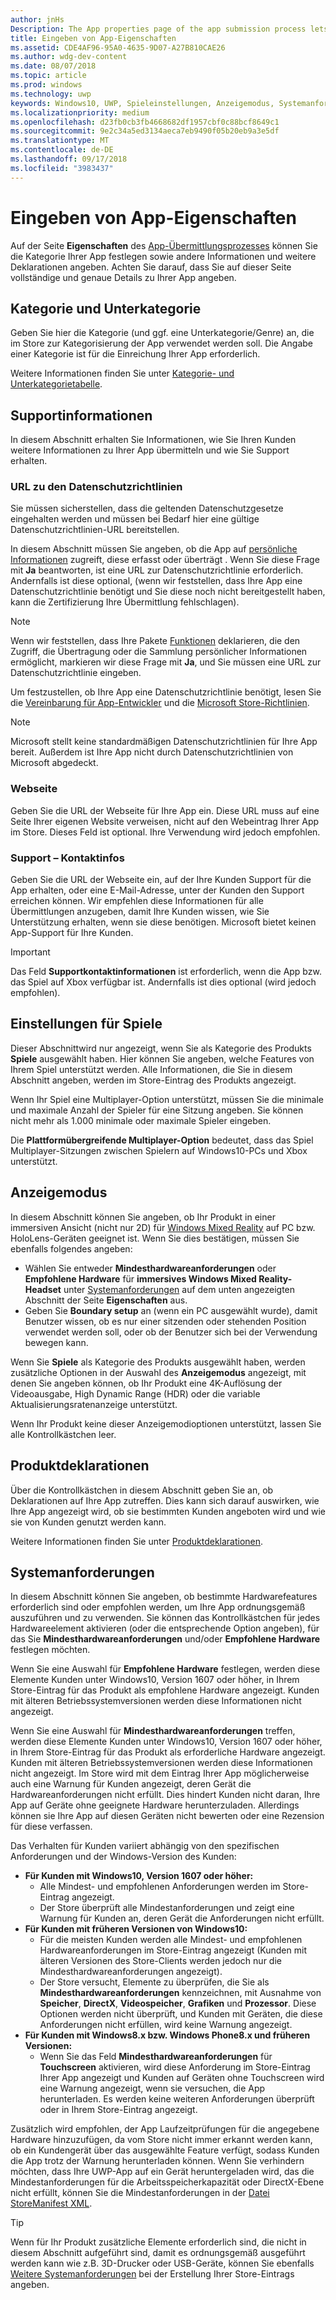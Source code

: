 ```yaml
---
author: jnHs
Description: The App properties page of the app submission process lets you define your app's category and indicate hardware preferences or other declarations.
title: Eingeben von App-Eigenschaften
ms.assetid: CDE4AF96-95A0-4635-9D07-A27B810CAE26
ms.author: wdg-dev-content
ms.date: 08/07/2018
ms.topic: article
ms.prod: windows
ms.technology: uwp
keywords: Windows10, UWP, Spieleinstellungen, Anzeigemodus, Systemanforderungen, Hardwareanforderungen, Mindestanforderungen an die Hardware, empfohlene Hardware, Datenschutzrichtlinie, Kontaktinformationen für den Support, App-Website, Supportinformationen
ms.localizationpriority: medium
ms.openlocfilehash: d23fb0cb3fb4668682df1957cbf0c88bcf8649c1
ms.sourcegitcommit: 9e2c34a5ed3134aeca7eb9490f05b20eb9a3e5df
ms.translationtype: MT
ms.contentlocale: de-DE
ms.lasthandoff: 09/17/2018
ms.locfileid: "3983437"
---
```

# <a name="enter-app-properties"></a>Eingeben von App-Eigenschaften

Auf der Seite **Eigenschaften** des [App-Übermittlungsprozesses](app-submissions.md) können Sie die Kategorie Ihrer App festlegen sowie andere Informationen und weitere Deklarationen angeben. Achten Sie darauf, dass Sie auf dieser Seite vollständige und genaue Details zu Ihrer App angeben.


## <a name="category-and-subcategory"></a>Kategorie und Unterkategorie

Geben Sie hier die Kategorie (und ggf. eine Unterkategorie/Genre) an, die im Store zur Kategorisierung der App verwendet werden soll. Die Angabe einer Kategorie ist für die Einreichung Ihrer App erforderlich.

Weitere Informationen finden Sie unter [Kategorie- und Unterkategorietabelle](category-and-subcategory-table.md).


## <a name="support-info"></a>Supportinformationen

In diesem Abschnitt erhalten Sie Informationen, wie Sie Ihren Kunden weitere Informationen zu Ihrer App übermitteln und wie Sie Support erhalten.

### <a name="privacy-policy-url"></a>URL zu den Datenschutzrichtlinien

Sie müssen sicherstellen, dass die geltenden Datenschutzgesetze eingehalten werden und müssen bei Bedarf hier eine gültige Datenschutzrichtlinien-URL bereitstellen.

In diesem Abschnitt müssen Sie angeben, ob die App auf [persönliche Informationen](https://docs.microsoft.com/legal/windows/agreements/store-policies#105-personal-information) zugreift, diese erfasst oder überträgt . Wenn Sie diese Frage mit **Ja** beantworten, ist eine URL zur Datenschutzrichtlinie erforderlich. Andernfalls ist diese optional, (wenn wir feststellen, dass Ihre App eine Datenschutzrichtlinie benötigt und Sie diese noch nicht bereitgestellt haben, kann die Zertifizierung Ihre Übermittlung fehlschlagen).

> [!NOTE]
> Wenn wir feststellen, dass Ihre Pakete [Funktionen](../packaging/app-capability-declarations.md) deklarieren, die den Zugriff, die Übertragung oder die Sammlung persönlicher Informationen ermöglicht, markieren wir diese Frage mit **Ja**, und Sie müssen eine URL zur Datenschutzrichtlinie eingeben.

Um festzustellen, ob Ihre App eine Datenschutzrichtlinie benötigt, lesen Sie die [Vereinbarung für App-Entwickler](https://docs.microsoft.com/legal/windows/agreements/app-developer-agreement) und die [Microsoft Store-Richtlinien](https://docs.microsoft.com/legal/windows/agreements/store-policies#105-personal-information). 

> [!NOTE]
> Microsoft stellt keine standardmäßigen Datenschutzrichtlinien für Ihre App bereit. Außerdem ist Ihre App nicht durch Datenschutzrichtlinien von Microsoft abgedeckt. 


### <a name="website"></a>Webseite

Geben Sie die URL der Webseite für Ihre App ein. Diese URL muss auf eine Seite Ihrer eigenen Website verweisen, nicht auf den Webeintrag Ihrer App im Store. Dieses Feld ist optional. Ihre Verwendung wird jedoch empfohlen.

### <a name="support-contact-info"></a>Support – Kontaktinfos

Geben Sie die URL der Webseite ein, auf der Ihre Kunden Support für die App erhalten, oder eine E-Mail-Adresse, unter der Kunden den Support erreichen können. Wir empfehlen diese Informationen für alle Übermittlungen anzugeben, damit Ihre Kunden wissen, wie Sie Unterstützung erhalten, wenn sie diese benötigen. Microsoft bietet keinen App-Support für Ihre Kunden.

> [!IMPORTANT]
> Das Feld **Supportkontaktinformationen** ist erforderlich, wenn die App bzw. das Spiel auf Xbox verfügbar ist. Andernfalls ist dies optional (wird jedoch empfohlen).


## <a name="game-settings"></a>Einstellungen für Spiele

Dieser Abschnittwird nur angezeigt, wenn Sie als Kategorie des Produkts **Spiele** ausgewählt haben. Hier können Sie angeben, welche Features von Ihrem Spiel unterstützt werden. Alle Informationen, die Sie in diesem Abschnitt angeben, werden im Store-Eintrag des Produkts angezeigt.

Wenn Ihr Spiel eine Multiplayer-Option unterstützt, müssen Sie die minimale und maximale Anzahl der Spieler für eine Sitzung angeben. Sie können nicht mehr als 1.000 minimale oder maximale Spieler eingeben.

Die **Plattformübergreifende Multiplayer-Option** bedeutet, dass das Spiel Multiplayer-Sitzungen zwischen Spielern auf Windows10-PCs und Xbox unterstützt.


## <a name="display-mode"></a>Anzeigemodus

In diesem Abschnitt können Sie angeben, ob Ihr Produkt in einer immersiven Ansicht (nicht nur 2D) für [Windows Mixed Reality](https://developer.microsoft.com/windows/mixed-reality) auf PC bzw. HoloLens-Geräten geeignet ist. Wenn Sie dies bestätigen, müssen Sie ebenfalls folgendes angeben:
- Wählen Sie entweder **Mindesthardwareanforderungen** oder **Empfohlene Hardware** für **immersives Windows Mixed Reality-Headset** unter [Systemanforderungen](#system-requirements) auf dem unten angezeigten Abschnitt der Seite **Eigenschaften** aus.
- Geben Sie **Boundary setup** an (wenn ein PC ausgewählt wurde), damit Benutzer wissen, ob es nur einer sitzenden oder stehenden Position verwendet werden soll, oder ob der Benutzer sich bei der Verwendung bewegen kann. 

Wenn Sie **Spiele** als Kategorie des Produkts ausgewählt haben, werden zusätzliche Optionen in der Auswahl des **Anzeigemodus** angezeigt, mit denen Sie angeben können, ob Ihr Produkt eine 4K-Auflösung der Videoausgabe, High Dynamic Range (HDR) oder die variable Aktualisierungsratenanzeige unterstützt.

Wenn Ihr Produkt keine dieser Anzeigemodioptionen unterstützt, lassen Sie alle Kontrollkästchen leer.


## <a name="product-declarations"></a>Produktdeklarationen

Über die Kontrollkästchen in diesem Abschnitt geben Sie an, ob Deklarationen auf Ihre App zutreffen. Dies kann sich darauf auswirken, wie Ihre App angezeigt wird, ob sie bestimmten Kunden angeboten wird und wie sie von Kunden genutzt werden kann.

Weitere Informationen finden Sie unter [Produktdeklarationen](app-declarations.md).

## <a name="system-requirements"></a>Systemanforderungen

In diesem Abschnitt können Sie angeben, ob bestimmte Hardwarefeatures erforderlich sind oder empfohlen werden, um Ihre App ordnungsgemäß auszuführen und zu verwenden. Sie können das Kontrollkästchen für jedes Hardwareelement aktivieren (oder die entsprechende Option angeben), für das Sie **Mindesthardwareanforderungen** und/oder **Empfohlene Hardware** festlegen möchten.

Wenn Sie eine Auswahl für **Empfohlene Hardware** festlegen, werden diese Elemente Kunden unter Windows10, Version 1607 oder höher, in Ihrem Store-Eintrag für das Produkt als empfohlene Hardware angezeigt. Kunden mit älteren Betriebssystemversionen werden diese Informationen nicht angezeigt.

Wenn Sie eine Auswahl für **Mindesthardwareanforderungen** treffen, werden diese Elemente Kunden unter Windows10, Version 1607 oder höher, in Ihrem Store-Eintrag für das Produkt als erforderliche Hardware angezeigt. Kunden mit älteren Betriebssystemversionen werden diese Informationen nicht angezeigt. Im Store wird mit dem Eintrag Ihrer App möglicherweise auch eine Warnung für Kunden angezeigt, deren Gerät die Hardwareanforderungen nicht erfüllt. Dies hindert Kunden nicht daran, Ihre App auf Geräte ohne geeignete Hardware herunterzuladen. Allerdings können sie Ihre App auf diesen Geräten nicht bewerten oder eine Rezension für diese verfassen. 

Das Verhalten für Kunden variiert abhängig von den spezifischen Anforderungen und der Windows-Version des Kunden:

- **Für Kunden mit Windows10, Version 1607 oder höher:**
     - Alle Mindest- und empfohlenen Anforderungen werden im Store-Eintrag angezeigt.
     - Der Store überprüft alle Mindestanforderungen und zeigt eine Warnung für Kunden an, deren Gerät die Anforderungen nicht erfüllt.
- **Für Kunden mit früheren Versionen von Windows10:**
     - Für die meisten Kunden werden alle Mindest- und empfohlenen Hardwareanforderungen im Store-Eintrag angezeigt (Kunden mit älteren Versionen des Store-Clients werden jedoch nur die Mindesthardwareanforderungen angezeigt).
     - Der Store versucht, Elemente zu überprüfen, die Sie als **Mindesthardwareanforderungen** kennzeichnen, mit Ausnahme von **Speicher**, **DirectX**, **Videospeicher**, **Grafiken** und **Prozessor**. Diese Optionen werden nicht überprüft, und Kunden mit Geräten, die diese Anforderungen nicht erfüllen, wird keine Warnung angezeigt. 
- **Für Kunden mit Windows8.x bzw. Windows Phone8.x und früheren Versionen:**
     - Wenn Sie das Feld **Mindesthardwareanforderungen** für **Touchscreen** aktivieren, wird diese Anforderung im Store-Eintrag Ihrer App angezeigt und Kunden auf Geräten ohne Touchscreen wird eine Warnung angezeigt, wenn sie versuchen, die App herunterladen. Es werden keine weiteren Anforderungen überprüft oder in Ihrem Store-Eintrag angezeigt.

Zusätzlich wird empfohlen, der App Laufzeitprüfungen für die angegebene Hardware hinzuzufügen, da vom Store nicht immer erkannt werden kann, ob ein Kundengerät über das ausgewählte Feature verfügt, sodass Kunden die App trotz der Warnung herunterladen können. Wenn Sie verhindern möchten, dass Ihre UWP-App auf ein Gerät heruntergeladen wird, das die Mindestanforderungen für die Arbeitsspeicherkapazität oder DirectX-Ebene nicht erfüllt, können Sie die Mindestanforderungen in der [Datei StoreManifest XML](https://docs.microsoft.com/uwp/schemas/storemanifest/storemanifestschema2015/schema-root).

> [!TIP]
> Wenn für Ihr Produkt zusätzliche Elemente erforderlich sind, die nicht in diesem Abschnitt aufgeführt sind, damit es ordnungsgemäß ausgeführt werden kann wie z.B. 3D-Drucker oder USB-Geräte, können Sie ebenfalls [Weitere Systemanforderungen](create-app-store-listings.md#additional-system-requirements) bei der Erstellung Ihrer Store-Eintrags angeben.





